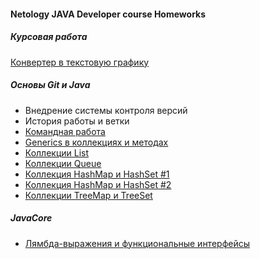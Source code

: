 #### Netology JAVA Developer course Homeworks

##### Курсовая работа
[Конвертер в текстовую графику](https://github.com/Kubetskiy/NetologyHomework-JavaDiplom)
##### Основы Git и Java
- Внедрение системы контроля версий
- История работы и ветки
- [Командная работа](https://github.com/Kubetskiy/team-works)
- [Generics в коллекциях и методах](https://github.com/Kubetskiy/NetologyHomeworks-Generics)
- [Коллекции List](https://github.com/Kubetskiy/NetologyHomeworks-Lists)
- [Коллекции Queue](https://github.com/Kubetskiy/NetologyHomeworks-QUEUE)
- [Коллекция HashMap и HashSet #1](https://github.com/Kubetskiy/NetologyHomework-Hash-Task1)
- [Коллекция HashMap и HashSet #2](https://github.com/Kubetskiy/NetologyHomework-Hash-Task2)
- [Коллекции TreeMap и TreeSet](https://github.com/Kubetskiy/Netology-Homework-Tree)
##### JavaCore
- [Лямбда-выражения и функциональные интерфейсы](https://github.com/Kubetskiy/NetologyHomework-Lambda)
<!--
- Stream API. Потоки, повторные вызовы, основные методы
- Потоки ввода-вывода. Работа с файлами. Сериализация
- Сборка проектов. Maven и Gradle
- Работа с файлами CSV, XML, JSON
- Тестирование кода и Unit-тесты
- Mockito. Мокирование вызовов
- Основы работы с сетью. Модель OSI
- Протокол HTTP. Вызовы удаленных серверов
- JVM. Организация памяти, сборщики мусора, VisualVM

##### Шаблоны проектирования
- Порождающие шаблоны. Builder, Singleton, Factory Method, Abstract Factory, Prototype
- Структурные шаблоны. Adapter, Proxy, Decorator, Facade, Flyweight
- Поведенческие шаблоны. Command, CoR, Observer, Iterator
- Magics, DRY, SOLID
-->



<!--
**Kubetskiy/Kubetskiy** is a ✨ _special_ ✨ repository because its `README.md` (this file) appears on your GitHub profile.

Here are some ideas to get you started:

- 🔭 I’m currently working on ...
- 🌱 I’m currently learning ...
- 👯 I’m looking to collaborate on ...
- 🤔 I’m looking for help with ...
- 💬 Ask me about ...
- 📫 How to reach me: ...
- 😄 Pronouns: ...
- ⚡ Fun fact: ...
-->
